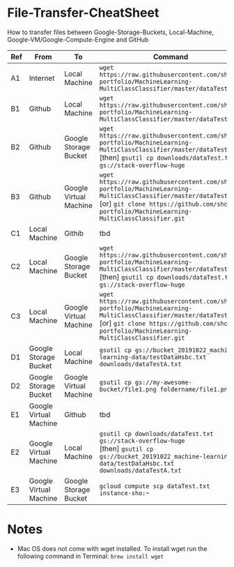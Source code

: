 # File-Transfer-CheatSheet
How to transfer files between Google-Storage-Buckets, Local-Machine, Google-VM/Google-Compute-Engine and GitHub

| Ref | From                   | To                     | Command
| --- | ---------------------- | ---------------------- | ---------------------------------------------------------------------------------------------------------------- 
| A1  | Internet               | Local Machine          | ```wget https://raw.githubusercontent.com/sho-portfolio/MachineLearning-MultiClassClassifier/master/dataTest.txt```    
| B1  | Github                 | Local Machine          | ```wget https://raw.githubusercontent.com/sho-portfolio/MachineLearning-MultiClassClassifier/master/dataTest.txt```                                                                                                               
| B2  | Github                 | Google Storage Bucket  | ```wget https://raw.githubusercontent.com/sho-portfolio/MachineLearning-MultiClassClassifier/master/dataTest.txt``` <br/>[then] ```gsutil cp downloads/dataTest.txt gs://stack-overflow-huge```                                            
| B3  | Github                 | Google Virtual Machine | ```wget https://raw.githubusercontent.com/sho-portfolio/MachineLearning-MultiClassClassifier/master/dataTest.txt``` <br/>[or] ```git clone https://github.com/sho-portfolio/MachineLearning-MultiClassClassifier.git```                    
| C1  | Local Machine          | Githib                 | tbd
| C2  | Local Machine          | Google Storage Bucket  | ```wget https://raw.githubusercontent.com/sho-portfolio/MachineLearning-MultiClassClassifier/master/dataTest.txt``` <br/>[then] ```gsutil cp downloads/dataTest.txt gs://stack-overflow-huge```
| C3  | Local Machine          | Google Virtual Machine | ```wget https://raw.githubusercontent.com/sho-portfolio/MachineLearning-MultiClassClassifier/master/dataTest.txt``` <br/>[or] ```git clone https://github.com/sho-portfolio/MachineLearning-MultiClassClassifier.git```
| D1  | Google Storage Bucket  | Local Machine          | ```gsutil cp gs://bucket_20191022_machine-learning-data/testDataHsbc.txt downloads/dataTestA.txt``` 
| D2  | Google Storage Bucket  | Google Virtual Machine | ```gsutil cp gs://my-awesome-bucket/file1.png foldername/file1.png```
| E1  | Google Virtual Machine | Github                 | tbd
| E2  | Google Virtual Machine | Local Machine          | ```gsutil cp downloads/dataTest.txt gs://stack-overflow-huge``` <br/> [then] ```gsutil cp gs://bucket_20191022_machine-learning-data/testDataHsbc.txt downloads/dataTestA.txt```
| E3  | Google Virtual Machine | Google Storage Bucket  | ```gcloud compute scp dataTest.txt instance-sho:~```


# Notes
* Mac OS does not come with wget installed.  To install wget run the following command in Terminal: ```brew install wget```

